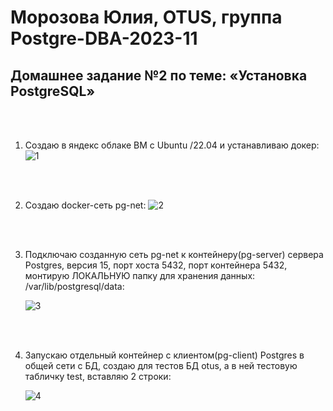 # Морозова Юлия, OTUS, группа Postgre-DBA-2023-11

## Домашнее задание №2 по теме: «Установка PostgreSQL»

<br/><br/>

1. Создаю в яндекс облаке ВМ с Ubuntu /22.04 и устанавливаю докер:
    ![1](https://github.com/Y-M-Morozova/2_homework_Morozova_Yulia/assets/153178571/e3fdc6b3-6bf9-468e-acfa-3b6a4e7728ef)

<br/><br/>

2.	Создаю docker-сеть pg-net:
    ![2](https://github.com/Y-M-Morozova/2_homework_Morozova_Yulia/assets/153178571/0b15e7ca-08d3-44c3-962d-5637c1de0fc5)

<br/><br/>


3.	Подключаю созданную сеть pg-net к контейнеру(pg-server) сервера Postgres, версия 15, порт хоста 5432, порт контейнера 5432, монтирую ЛОКАЛЬНУЮ папку для хранения данных: /var/lib/postgresql/data:

    ![3](https://github.com/Y-M-Morozova/2_homework_Morozova_Yulia/assets/153178571/18c1028a-dc40-4e27-a918-f0046f21f813)

<br/><br/>

4.	Запускаю отдельный контейнер с клиентом(pg-client) Postgres в общей сети c БД, создаю для тестов БД otus, а в ней тестовую табличку test, вставляю 2 строки:

    ![4](https://github.com/Y-M-Morozova/2_homework_Morozova_Yulia/assets/153178571/63b89f4b-fb18-4458-87cf-59501afbaec2)


<br/><br/>


